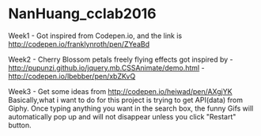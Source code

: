 # NanHuang_cclab2016
Week1 - Got inspired from Codepen.io, and the link is http://codepen.io/franklynroth/pen/ZYeaBd 

Week2 -  Cherry Blossom petals freely flying effects got inspired by 
         - http://pupunzi.github.io/jquery.mb.CSSAnimate/demo.html
         - http://codepen.io/lbebber/pen/xbZKvQ
         
Week3 - Get some ideas from
http://codepen.io/heiwad/pen/AXgjYK 
Basically,what i want to do for this project is trying to get API(data) from Giphy. Once typing anything you want in the search box, the funny Gifs will automatically pop up and will not disappear unless you click "Restart" button. 
